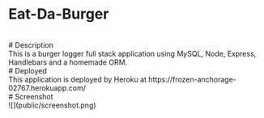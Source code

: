 # Eat-Da-Burger
<br>
# Description 
<br>
This is a burger logger full stack application using MySQL, Node, Express, Handlebars and a homemade ORM.
<br>
# Deployed 
<br>
This application is deployed by Heroku at https://frozen-anchorage-02767.herokuapp.com/
<br>
# Screenshot
<br>
![](public/screenshot.png)
